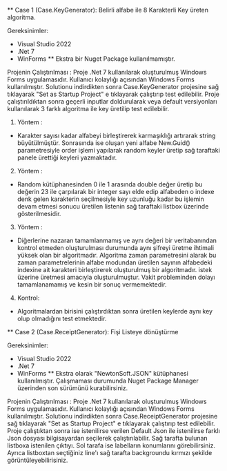 
** Case 1 (Case.KeyGenerator): Belirli alfabe ile 8 Karakterli Key üreten algoritma.

Gereksinimler: 
* Visual Studio 2022
* .Net 7
* WinForms
** Ekstra bir Nuget Package kullanılmamıştır.

Projenin Çalıştırılması : 
Proje .Net 7 kullanılarak oluşturulmuş Windows Forms uygulamasıdır. Kullanıcı kolaylığı açısından Windows Forms kullanılmıştır.
Solutionu indirdikten sonra Case.KeyGenerator projesine sağ tıklayarak "Set as Startup Project" e tıklayarak çalıştırıp test edilebilir.
Proje çalıştırıldıktan sonra geçerli inputlar doldurularak veya default versiyonları kullanılarak 3 farklı algoritma ile key üretilip test edilebilir.
1. Yöntem :
  - Karakter sayısı kadar alfabeyi birleştirerek karmaşıklığı artırarak string büyütülmüştür. Sonrasında ise oluşan yeni alfabe New.Guid() parametresiyle order
    işlemi yapılarak random keyler üretip sağ taraftaki panele ürettiği keyleri yazmaktadır.
2. Yöntem : 
  - Random kütüphanesinden 0 ile 1 arasında double değer üretip bu değerin 23 ile çarpılarak bir integer sayı elde edip alfabeden o indexe denk gelen karakterin           seçilmesiyle key uzunluğu kadar bu işlemin devam etmesi sonucu üretilen listenin sağ taraftaki listbox üzerinde gösterilmesidir.
3. Yöntem :
  - Diğerlerine nazaran tamamlanmamış ve aynı değeri bir veritabanından kontrol etmeden oluşturulması durumunda aynı şifreyi üretme ihtimali yüksek olan bir               algoritmadır. Algoritma zaman parametresini alarak bu zaman parametrelerinin alfabe modundan üretilen sayının alfabedeki indexine ait karakteri birleştirerek           oluşturulmuş bir algoritmadır. istek üzerine üretmesi amacıyla oluşturulmuştur. Vakit probleminden dolayı tamamlanamamış ve kesin bir sonuç vermemektedir.
4. Kontrol:
  - Algoritmalardan birisini çalıştırdıktan sonra üretilen keylerde aynı key olup olmadığını test etmektedir.


** Case 2 (Case.ReceiptGenerator): Fişi Listeye dönüştürme

Gereksinimler: 
* Visual Studio 2022
* .Net 7
* WinForms
** Ekstra olarak "NewtonSoft.JSON" kütüphanesi kullanılmıştır. Çalışmaması durumunda Nuget Package Manager üzerinden son sürümünü kurabilirsiniz.

Projenin Çalıştırılması : 
Proje .Net 7 kullanılarak oluşturulmuş Windows Forms uygulamasıdır. Kullanıcı kolaylığı açısından Windows Forms kullanılmıştır.
Solutionu indirdikten sonra Case.ReceiptGenerator projesine sağ tıklayarak "Set as Startup Project" e tıklayarak çalıştırıp test edilebilir.
Proje çalıştıktan sonra ise istenilirse verilen Default Json ile istenilirse farklı Json dosyası bilgisayardan seçilerek çalıştırılabilir. 
Sağ tarafta bulunan listboxa istenilen çıktıyı. Sol tarafa ise labelların konumlarını görebilirsiniz. Ayrıca listboxtan seçtiğiniz line'ı sağ tarafta backgroundu kırmızı şekilde görüntüleyebilirisiniz.
